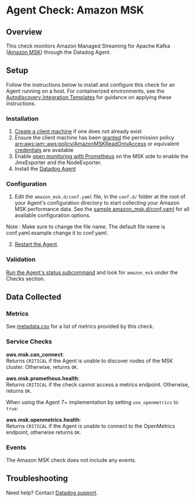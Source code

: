 # Agent Check: Amazon MSK

## Overview

This check monitors Amazon Managed Streaming for Apache Kafka ([Amazon MSK][1]) through the Datadog Agent.

## Setup

Follow the instructions below to install and configure this check for an Agent running on a host. For containerized environments, see the [Autodiscovery Integration Templates][2] for guidance on applying these instructions.

### Installation

1. [Create a client machine][3] if one does not already exist
2. Ensure the client machine has been [granted][4] the permission policy [arn:aws:iam::aws:policy/AmazonMSKReadOnlyAccess][5] or equivalent [credentials][6] are available
3. Enable [open monitoring with Prometheus][13] on the MSK side to enable the JmxExporter and the NodeExporter.
4. Install the [Datadog Agent][7]

### Configuration


1. Edit the `amazon_msk.d/conf.yaml` file, in the `conf.d/` folder at the root of your Agent's configuration directory to start collecting your Amazon MSK performance data. See the [sample amazon_msk.d/conf.yaml][8] for all available configuration options.

 Note : Make sure to change the file name. The default file name is conf.yaml.example change it to conf.yaml.

2. [Restart the Agent][9].

### Validation

[Run the Agent's status subcommand][10] and look for `amazon_msk` under the Checks section.

## Data Collected

### Metrics

See [metadata.csv][11] for a list of metrics provided by this check.

### Service Checks

**aws.msk.can_connect**:<br>
Returns `CRITICAL` if the Agent is unable to discover nodes of the MSK cluster. Otherwise, returns `OK`.

**aws.msk.prometheus.health**:<br>
Returns `CRITICAL` if the check cannot access a metrics endpoint. Otherwise, returns `OK`.

When using the Agent 7+ implementation by setting `use_openmetrics` to `true`:

**aws.msk.openmetrics.health**:<br>
Returns `CRITICAL` if the Agent is unable to connect to the OpenMetrics endpoint, otherwise returns `OK`.

### Events

The Amazon MSK check does not include any events.

## Troubleshooting

Need help? Contact [Datadog support][12].

[1]: https://aws.amazon.com/msk
[2]: https://docs.datadoghq.com/agent/kubernetes/integrations/
[3]: https://docs.aws.amazon.com/msk/latest/developerguide/create-client-machine.html
[4]: https://docs.aws.amazon.com/AWSEC2/latest/UserGuide/iam-roles-for-amazon-ec2.html#attach-iam-role
[5]: https://console.aws.amazon.com/iam/home?#/policies/arn:aws:iam::aws:policy/AmazonMSKReadOnlyAccess
[6]: https://boto3.amazonaws.com/v1/documentation/api/latest/guide/configuration.html#configuring-credentials
[7]: https://docs.datadoghq.com/agent/
[8]: https://github.com/DataDog/integrations-core/blob/master/amazon_msk/datadog_checks/amazon_msk/data/conf.yaml.example
[9]: https://docs.datadoghq.com/agent/guide/agent-commands/#start-stop-and-restart-the-agent
[10]: https://docs.datadoghq.com/agent/guide/agent-commands/#agent-status-and-information
[11]: https://github.com/DataDog/integrations-core/blob/master/amazon_msk/metadata.csv
[12]: https://docs.datadoghq.com/help/
[13]: https://docs.aws.amazon.com/msk/latest/developerguide/open-monitoring.html
